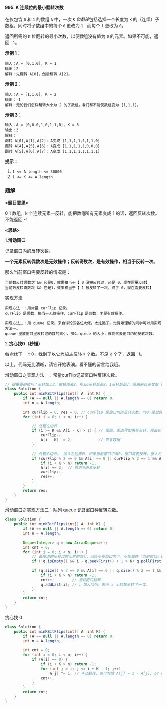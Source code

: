 #### 995. K 连续位的最小翻转次数

在仅包含 `0` 和 `1` 的数组 `A` 中，一次 *`K` 位翻转*包括选择一个长度为 `K` 的（连续）子数组，同时将子数组中的每个 `0` 更改为 `1`，而每个 `1` 更改为 `0`。

返回所需的 `K` 位翻转的最小次数，以便数组没有值为 `0` 的元素。如果不可能，返回 `-1`。

**示例 1：**

```shell
输入：A = [0,1,0], K = 1
输出：2
解释：先翻转 A[0]，然后翻转 A[2]。
```

**示例 2：**

```shell
输入：A = [1,1,0], K = 2
输出：-1
解释：无论我们怎样翻转大小为 2 的子数组，我们都不能使数组变为 [1,1,1]。
```

**示例 3：**

```shell
输入：A = [0,0,0,1,0,1,1,0], K = 3
输出：3
解释：
翻转 A[0],A[1],A[2]: A变成 [1,1,1,1,0,1,1,0]
翻转 A[4],A[5],A[6]: A变成 [1,1,1,1,1,0,0,0]
翻转 A[5],A[6],A[7]: A变成 [1,1,1,1,1,1,1,1]
```

**提示：**

1. `1 <= A.length <= 30000`
2. `1 <= K <= A.length`



### 题解

**<题目意思>**

0 1 数组，k 个连续元素一反转，能把数组所有元素变成 1 的话，返回反转次数。不能返回 -1

**<思路>**

1.**滑动窗口**

记录窗口内的反转次数。

**一个元素反转偶数次是无效操作；反转奇数次，是有效操作，相当于反转一次**。

那么当前窗口需要反转的情况是：

```shell
当前数反转偶数次 && 它是0，效果相当于【 0 没被反转过，还是 0，现在需要反转】
当前数反转奇数次 && 它是1，效果相当于【 1 被反转了一次，成了 0，现在需要反转】
```

实现方法

```shell
实现方法一：用常量 curFlip 记录。
curFlip 是偶数，相当于无效操作，curFlip 是奇数，才是有效操作。

实现方法二：用 queue 记录。来自评论区各位大佬。太炫酷了。觉得难理解的同学可以用实现方法一。
queue 里放窗口里反转过的数的索引，那么 queue 的大小，就能代表窗口内的反转次数。
```

2.**贪心找0（秒懂）**

每次找下一个0，找到了以它为起点反转 k 个数。不足 k 个了，返回 -1。

以上。代码无比清晰，请它开始表演。看不懂的留言给我哦。

滑动窗口之实现方法一：常量curFlip记录窗口种反转次数。

```java
// 很重要的技巧：反转加上2，撤销减去2。那么0反转后是2，1反转后是3。思路来自英文站 lee215 大神
class Solution {
    public int minKBitFlips(int[] A, int K) {
        if (A == null || A.length == 0) return 0;
        int n = A.length;
        
        int curFlip = 0, res = 0; // curFlip 是窗口内的反转次数，res 是总的反转次数
        for (int i = 0; i < n; i++) {

            // 处理左边界
            if (i >= K && A[i - K] > 1) { // 缩窗，左边界如果有反转，减去它
                curFlip--;
                A[i - K] -= 2;            // 恢复数据
            }
            
            // 处理右边界。 加入右边界时，如果当前窗口中有0，窗口需要反转，那么右边界也会跟着反转。
            if (curFlip % 2 == 0 && A[i] == 0 || curFlip % 2 == 1 && A[i] == 1) {
                if (i + K > n) return -1;
                A[i] += 2;  // 右边界跟着反转
                curFlip++;  
                res++;
            }
        }
        return res;
    }
}
```

滑动窗口之实现方法二：队列 queue 记录窗口种反转次数。

```java
class Solution {
    public int minKBitFlips(int[] A, int K) {
        if (A == null || A.length == 0) return 0;
        int n = A.length;
        
        Deque<Integer> q = new ArrayDeque<>();
        int cnt = 0;
        for (int i = 0; i < n; i++) {
            // 最左边的反转过的元素的索引，已经不在窗口内了，不能算在『当前窗口』的反转次数里面了，需要去除它。
            if (!q.isEmpty() && i - q.peekFirst() + 1 > K) q.pollFirst();
            
            if (q.size() % 2 == 0 && A[i] == 0 || q.size() % 2 == 1 && A[i] == 1) { // i 需要翻转的条件
                if (i + K > n) return -1;
                cnt++;        // 当前窗口翻转
                q.addLast(i); // i 加入队列，表明 i 上的数反转了一次。
            }
        }
        return cnt;
    }
}
```

贪心找 0

```java
class Solution {
    public int minKBitFlips(int[] A, int K) {
        if (A == null || A.length == 0) return 0;
        int n = A.length;
        
        int cnt = 0;
        for (int i = 0; i < n; i++) {
            if (A[i] == 0) {
                if (i + K > n) return -1;
                for (int j = i; j <= i + K - 1; j++)
                    A[j] ^= 1; // 手动翻转，也可写成 A[j] = 1 - A[j]; or A[j] = A[j] == 0 ? 1 : 0;
                cnt++;
            }
        }
        return cnt;
    }
}
```

